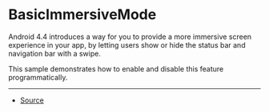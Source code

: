 BasicImmersiveMode
==================

Android 4.4 introduces a way for you to provide a more immersive screen experience in your app, by letting users show or hide the status bar and navigation bar with a swipe.

This sample demonstrates how to enable and disable this feature programmatically.

---

* [Source][1]

[1]: https://developer.android.com/samples/BasicImmersiveMode/index.html
